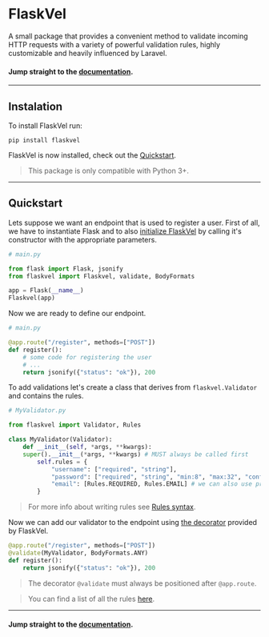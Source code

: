 # FlaskVel

A small package that provides a convenient method to validate incoming HTTP requests with a variety of powerful validation rules, highly customizable and heavily influenced by Laravel.

#### Jump straight to the [documentation](https://bogdan9898.github.io/flaskvel).

---

## Instalation
To install FlaskVel run:
```
pip install flaskvel
```
FlaskVel is now installed, check out the [Quickstart](#quickstart).

> This package is only compatible with Python 3+.

---

## Quickstart
Lets suppose we want an endpoint that is used to register a user. First of all, we have to instantiate Flask and to also [initialize FlaskVel](https://bogdan9898.github.io/flaskvel/#/?id=initialization) by calling it's constructor with the appropriate parameters.

```python
# main.py

from flask import Flask, jsonify
from flaskvel import Flaskvel, validate, BodyFormats

app = Flask(__name__)
Flaskvel(app)
```

Now we are ready to define our endpoint.

```python
# main.py

@app.route("/register", methods=["POST"])
def register():
    # some code for registering the user
    # ...
    return jsonify({"status": "ok"}), 200
```

To add validations let's create a class that derives from `flaskvel.Validator` and contains the rules.

```python
# MyValidator.py

from flaskvel import Validator, Rules

class MyValidator(Validator):
    def __init__(self, *args, **kwargs):
    super().__init__(*args, **kwargs) # MUST always be called first
        self.rules = {
            "username": ["required", "string"],
            "password": ["required", "string", "min:8", "max:32", "confimed"], 
            "email": [Rules.REQUIRED, Rules.EMAIL] # we can also use predefined constants instead of strings
        }
```

> For more info about writing rules see [Rules syntax](https://bogdan9898.github.io/flaskvel/#/?id=rules-syntax).

Now we can add our validator to the endpoint using [the decorator](https://bogdan9898.github.io/flaskvel/#/?id=the-decorator) provided by FlaskVel.

```python
@app.route("/register", methods=["POST"])
@validate(MyValidator, BodyFormats.ANY)
def register():
    return jsonify({"status": "ok"}), 200
```

> The decorator `@validate` must always be positioned after `@app.route`.

> You can find a list of all the rules [here](https://bogdan9898.github.io/flaskvel/#/rules).

---

#### Jump straight to the [documentation](https://bogdan9898.github.io/flaskvel).
